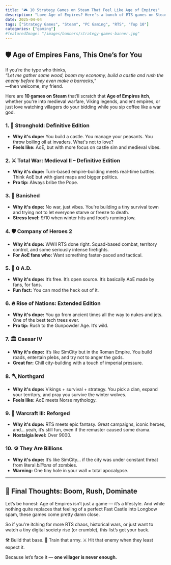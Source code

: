 ```yaml
---
title: "🎮 10 Strategy Games on Steam That Feel Like Age of Empires"
description: "Love Age of Empires? Here's a bunch of RTS games on Steam you should definitely check out."
date: 2025-04-04
tags: ["Strategy Games", "Steam", "PC Gaming", "RTS", "Top 10"]
categories: ["gaming"]
#featuredImage: "/images/banners/strategy-games-banner.jpg"
---
```


## 🛡️ Age of Empires Fans, This One’s for You

If you’re the type who thinks,  
*“Let me gather some wood, boom my economy, build a castle and rush the enemy before they even make a barracks,”*  
—then welcome, my friend.

Here are **10 games on Steam** that’ll scratch that **Age of Empires itch**, whether you're into medieval warfare, Viking legends, ancient empires, or just love watching villagers do your bidding while you sip coffee like a war god.

### 1. 🏰 **Stronghold: Definitive Edition**
- **Why it's dope:** You build a castle. You manage your peasants. You throw boiling oil at invaders. What's not to love?
- **Feels like:** AoE, but with more focus on castle sim and medieval vibes.

### 2. ⚔️ **Total War: Medieval II – Definitive Edition**
- **Why it's dope:** Turn-based empire-building meets real-time battles. Think AoE but with giant maps and bigger politics.
- **Pro tip:** Always bribe the Pope.

### 3. 🌾 **Banished**
- **Why it's dope:** No war, just vibes. You're building a tiny survival town and trying not to let everyone starve or freeze to death.
- **Stress level:** 9/10 when winter hits and food’s running low.

### 4. 🛡 **Company of Heroes 2**
- **Why it's dope:** WWII RTS done right. Squad-based combat, territory control, and some seriously intense firefights.
- **For AoE fans who:** Want something faster-paced and tactical.

### 5. 🐘 **0 A.D.**
- **Why it's dope:** It’s free. It’s open source. It’s basically AoE made by fans, for fans.
- **Fun fact:** You can mod the heck out of it.

### 6. 🔥 **Rise of Nations: Extended Edition**
- **Why it's dope:** You go from ancient times all the way to nukes and jets. One of the best tech trees ever.
- **Pro tip:** Rush to the Gunpowder Age. It’s wild.

### 7. 🏛 **Caesar IV**
- **Why it's dope:** It’s like SimCity but in the Roman Empire. You build roads, entertain plebs, and try not to anger the gods.
- **Great for:** Chill city-building with a touch of imperial pressure.

### 8. 🪓 **Northgard**
- **Why it's dope:** Vikings + survival + strategy. You pick a clan, expand your territory, and pray you survive the winter wolves.
- **Feels like:** AoE meets Norse mythology.

### 9. 🐉 **Warcraft III: Reforged**
- **Why it's dope:** RTS meets epic fantasy. Great campaigns, iconic heroes, and... yeah, it’s still fun, even if the remaster caused some drama.
- **Nostalgia level:** Over 9000.

### 10. ⚙️ **They Are Billions**
- **Why it's dope:** It’s like SimCity... if the city was under constant threat from literal *billions* of zombies.
- **Warning:** One tiny hole in your wall = total apocalypse.

---

## 🎯 Final Thoughts: Boom, Rush, Dominate

Let’s be honest: Age of Empires isn’t just a game — it’s a lifestyle. And while nothing quite replaces that feeling of a perfect Fast Castle into Longbow spam, these games come pretty damn close.

So if you're itching for more RTS chaos, historical wars, or just want to watch a tiny digital society rise (or crumble), this list’s got your back.

🛠️ Build that base. 🏹 Train that army. ⚔️ Hit that enemy when they least expect it.

Because let’s face it — **one villager is never enough.**

